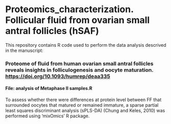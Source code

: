 # Proteomics_characterization. Follicular fluid from ovarian small antral follicles (hSAF)
This repository contains R code used to perform the data analysis descrived in the manuscript:

### Proteome of fluid from human ovarian small antral follicles reveals insights in folliculogenesis and oocyte maturation. https://doi.org/10.1093/humrep/deaa335

#### File: analysis of Metaphase II samples.R
To assess whether there were differences at protein level between FF that surrounded oocytes that matured or remained immature, a sparse partial least squares discriminant analysis (sPLS-DA) (Chung and Keles, 2010) was performed using ‘mixOmics’ R package. 

